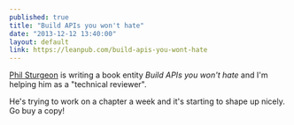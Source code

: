 ```yaml
---
published: true
title: "Build APIs you won't hate"
date: "2013-12-12 13:40:00"
layout: default
link: https://leanpub.com/build-apis-you-wont-hate
---
```


[Phil Sturgeon](http://philsturgeon.co.uk/) is writing a book entity _Build APIs you won't hate_ and I'm helping him as a "technical reviewer".

He's trying to work on a chapter a week and it's starting to shape up nicely. Go buy a copy!
